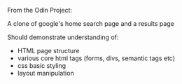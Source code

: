 From the Odin Project:
<p>A clone of google's home search page and a results page</p>

Should demonstrate understanding of:
  <ul>
    <li>HTML page structure</li>
		<li>various core html tags (forms, divs, semantic tags etc)</li>
	  <li>css basic styling</li>
	  <li>layout manipulation</li>
  </ul>
